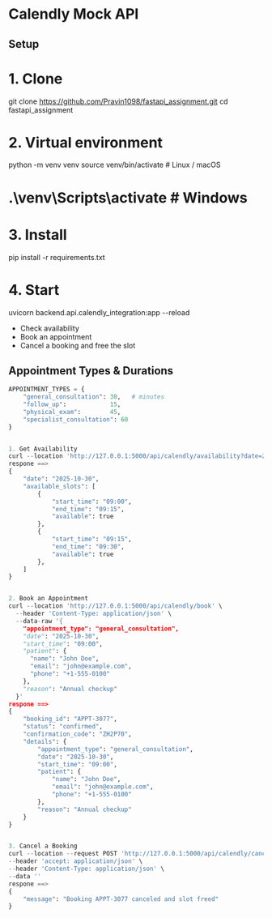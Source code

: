 # Calendly Mock API

## Setup

# 1. Clone
git clone https://github.com/Pravin1098/fastapi_assignment.git
cd fastapi_assignment

# 2. Virtual environment
python -m venv venv
source venv/bin/activate          # Linux / macOS
# .\venv\Scripts\activate         # Windows

# 3. Install
pip install -r requirements.txt

# 4. Start
uvicorn backend.api.calendly_integration:app --reload


* Check availability  
* Book an appointment
* Cancel a booking and free the slot  

## Appointment Types & Durations

```python
APPOINTMENT_TYPES = {
    "general_consultation": 30,   # minutes
    "follow_up":            15,
    "physical_exam":        45,
    "specialist_consultation": 60
}


1. Get Availability
curl --location 'http://127.0.0.1:5000/api/calendly/availability?date=2025-10-30&appointment_type=follow_up'
respone ==>
{
    "date": "2025-10-30",
    "available_slots": [
        {
            "start_time": "09:00",
            "end_time": "09:15",
            "available": true
        },
        {
            "start_time": "09:15",
            "end_time": "09:30",
            "available": true
        },
    ]
}


2. Book an Appointment
curl --location 'http://127.0.0.1:5000/api/calendly/book' \
  --header 'Content-Type: application/json' \
  --data-raw '{
    "appointment_type": "general_consultation",
    "date": "2025-10-30",
    "start_time": "09:00",
    "patient": {
      "name": "John Doe",
      "email": "john@example.com",
      "phone": "+1-555-0100"
    },
    "reason": "Annual checkup"
  }'
respone ==>
{
    "booking_id": "APPT-3077",
    "status": "confirmed",
    "confirmation_code": "ZH2P70",
    "details": {
        "appointment_type": "general_consultation",
        "date": "2025-10-30",
        "start_time": "09:00",
        "patient": {
            "name": "John Doe",
            "email": "john@example.com",
            "phone": "+1-555-0100"
        },
        "reason": "Annual checkup"
    }
}


3. Cancel a Booking
curl --location --request POST 'http://127.0.0.1:5000/api/calendly/cancel/?booking_id=APPT-3077' \
--header 'accept: application/json' \
--header 'Content-Type: application/json' \
--data ''
respone ==>
{
    "message": "Booking APPT-3077 canceled and slot freed"
}
